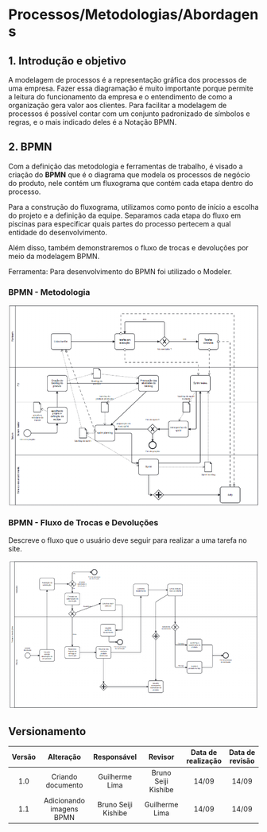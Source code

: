 # Processos/Metodologias/Abordagens

## 1. Introdução e objetivo

A modelagem de processos é a representação gráfica dos processos de uma empresa. Fazer essa diagramação é muito importante porque permite a leitura do funcionamento da empresa e o entendimento de como a organização gera valor aos clientes. Para facilitar a modelagem de processos é possível contar com um conjunto padronizado de símbolos e regras, e o mais indicado deles é a Notação BPMN.

## 2. BPMN

Com a definição das metodologia e ferramentas de trabalho, é visado a criação do **BPMN** que é o diagrama que modela os processos de negócio do produto, nele contém um fluxograma que contém cada etapa dentro do processo.

Para a construção do fluxograma, utilizamos como ponto de início a escolha do projeto e a definição da equipe. Separamos cada etapa do fluxo em piscinas para especificar quais partes do processo pertecem a qual entidade do desenvolvimento.

Além disso, também demonstraremos o fluxo de trocas e devoluções por meio da modelagem BPMN.

Ferramenta:
Para desenvolvimento do BPMN foi utilizado o Modeler.

### BPMN - Metodologia

![BPMN metodologia](../Assets/bpmn_metodologia.png)

### BPMN - Fluxo de Trocas e Devoluções

Descreve o fluxo que o usuário deve seguir para realizar a uma tarefa no site.

![BPMN Troca e Devoluções](../Assets/bpmn_americanas.png)

## Versionamento

| Versão |        Alteração         |     Responsável     |       Revisor       | Data de realização | Data de revisão |
| :----: | :----------------------: | :-----------------: | :-----------------: | :----------------: | :-------------: |
|  1.0   |    Criando documento     |   Guilherme Lima    | Bruno Seiji Kishibe |       14/09        |      14/09      |
|  1.1   | Adicionando imagens BPMN | Bruno Seiji Kishibe |   Guilherme Lima    |       14/09        |      14/09      |
